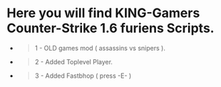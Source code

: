 # Here you will find KING-Gamers Counter-Strike 1.6 furiens Scripts.

* >  1 - OLD games mod ( assassins vs snipers ).
* >  2 - Added Toplevel Player.
* >  3 - Added Fastbhop ( press -E- )
